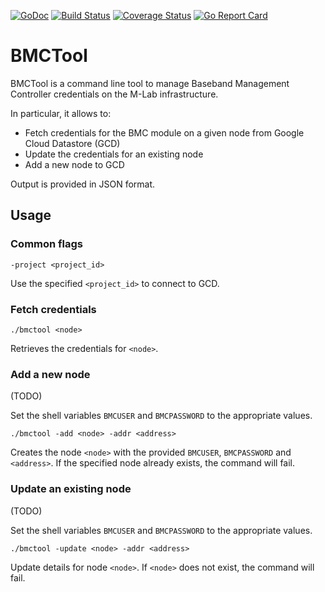 [![GoDoc](https://godoc.org/github.com/m-lab/bmctool?status.svg)](https://godoc.org/github.com/m-lab/bmctool) [![Build Status](https://travis-ci.org/m-lab/bmctool.svg?branch=master)](https://travis-ci.org/m-lab/bmctool) [![Coverage Status](https://coveralls.io/repos/github/m-lab/bmctool/badge.svg?branch=master)](https://coveralls.io/github/m-lab/bmctool?branch=master) [![Go Report Card](https://goreportcard.com/badge/github.com/m-lab/bmctool)](https://goreportcard.com/report/github.com/m-lab/bmctool)

# BMCTool
BMCTool is a command line tool to manage Baseband Management Controller credentials on the M-Lab infrastructure.

In particular, it allows to:

* Fetch credentials for the BMC module on a given node from Google Cloud Datastore (GCD)
* Update the credentials for an existing node
* Add a new node to GCD

Output is provided in JSON format.

## Usage
### Common flags
```-project <project_id>```

Use the specified `<project_id>` to connect to GCD.

### Fetch credentials
```./bmctool <node>```

Retrieves the credentials for `<node>`.

### Add a new node
(TODO)

Set the shell variables `BMCUSER` and `BMCPASSWORD` to the appropriate values.

```./bmctool -add <node> -addr <address>```

Creates the node `<node>` with the provided `BMCUSER`, `BMCPASSWORD` and `<address>`. If the specified node already exists, the command will fail.

### Update an existing node
(TODO)

Set the shell variables `BMCUSER` and `BMCPASSWORD` to the appropriate values.

```./bmctool -update <node> -addr <address>```

Update details for node `<node>`. If `<node>` does not exist, the command will fail.
